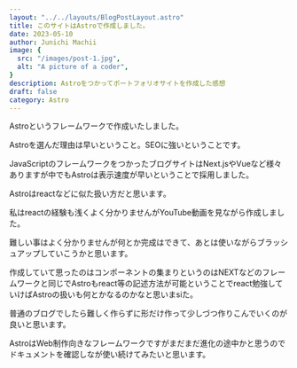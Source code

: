 ```yaml
---
layout: "../../layouts/BlogPostLayout.astro"
title: このサイトはAstroで作成しました。
date: 2023-05-10
author: Junichi Machii
image: {
  src: "/images/post-1.jpg",
  alt: "A picture of a coder",
}
description: Astroをつかってポートフォリオサイトを作成した感想
draft: false
category: Astro
---
```


Astroというフレームワークで作成いたしました。

Astroを選んだ理由は早いということ。SEOに強いということです。

JavaScriptのフレームワークをつかったブログサイトはNext.jsやVueなど様々ありますが中でもAstroは表示速度が早いということで採用しました。

Astroはreactなどに似た扱い方だと思います。

私はreactの経験も浅くよく分かりませんがYouTube動画を見ながら作成しました。

難しい事はよく分かりませんが何とか完成はできて、あとは使いながらブラッシュアップしていこうかと思います。

作成していて思ったのはコンポーネントの集まりというのはNEXTなどのフレームワークと同じでAstroもreact等の記述方法が可能ということでreact勉強していけばAstroの扱いも何とかなるのかなと思いまsiた。

普通のブログでしたら難しく作らずに形だけ作って少しづつ作りこんでいくのが良いと思います。

AstroはWeb制作向きなフレームワークですがまだまだ進化の途中かと思うのでドキュメントを確認しなが使い続けてみたいと思います。